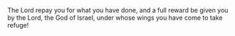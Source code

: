 The Lord repay you for what you have done, and a full reward be given you by the Lord, the God of Israel, under whose wings you have come to take refuge!
